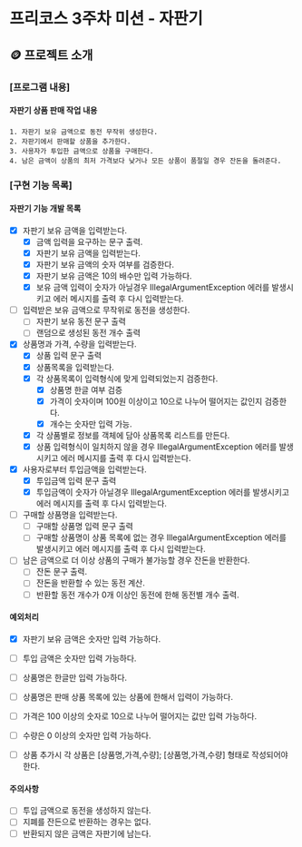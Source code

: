 # 프리코스 3주차 미션 - 자판기

## 🪙 프로젝트 소개

### [프로그램 내용]

#### 자판기 상품 판매 작업 내용

    1. 자판기 보유 금액으로 동전 무작위 생성한다.
    2. 자판기에서 판매할 상품을 추가한다.
    3. 사용자가 투입한 금액으로 상품을 구매한다.
    4. 남은 금액이 상품의 최저 가격보다 낮거나 모든 상품이 품절일 경우 잔돈을 돌려준다.

### [구현 기능 목록]

#### 자판기 기능 개발 목록

- [X] 자판기 보유 금액을 입력받는다.
    - [X] 금액 입력을 요구하는 문구 출력.
    - [X] 자판기 보유 금액을 입력받는다.
    - [X] 자판기 보유 금액의 숫자 여부를 검증한다.
    - [X] 자판기 보유 금액은 10의 배수만 입력 가능하다.
    - [X] 보유 금액 입력이 숫자가 아닐경우 IllegalArgumentException 에러를 발생시키고 에러 메시지를 출력 후 다시 입력받는다. 
- [ ] 입력받은 보유 금액으로 무작위로 동전을 생성한다.
    - [ ] 자판기 보유 동전 문구 출력
    - [ ] 랜덤으로 생성된 동전 개수 출력
- [X] 상품명과 가격, 수량을 입력받는다.
    - [X] 상품 입력 문구 출력
    - [X] 상품목록을 입력받는다.
    - [X] 각 상품목록이 입력형식에 맞게 입력되었는지 검증한다.
      - [X] 상품명 한글 여부 검증
      - [X] 가격이 숫자이며 100원 이상이고 10으로 나누어 떨어지는 값인지 검증한다.
      - [X] 개수는 숫자만 입력 가능.
    - [X] 각 상품별로 정보를 객체에 담아 상품목록 리스트를 만든다.
    - [X] 상품 입력형식이 일치하지 않을 경우 IllegalArgumentException 에러를 발생시키고 에러 메시지를 출력 후 다시 입력받는다.
- [X] 사용자로부터 투입금액을 입력받는다.
    - [X] 투입금액 입력 문구 출력
    - [X] 투입금액이 숫자가 아닐경우 IllegalArgumentException 에러를 발생시키고 에러 메시지를 출력 후 다시 입력받는다.
- [ ] 구매할 상품명을 입력받는다.
    - [ ] 구매할 상품명 입력 문구 출력
    - [ ] 구매할 상품명이 상품 목록에 없는 경우 IllegalArgumentException 에러를 발생시키고 에러 메시지를 출력 후 다시 입력받는다.
- [ ] 남은 금액으로 더 이상 상품의 구매가 불가능할 경우 잔돈을 반환한다.
    - [ ] 잔돈 문구 출력.
    - [ ] 잔돈을 반환할 수 있는 동전 계산.
    - [ ] 반환할 동전 개수가 0개 이상인 동전에 한해 동전별 개수 출력.

#### 예외처리 
- [X] 자판기 보유 금액은 숫자만 입력 가능하다.
- [ ] 투입 금액은 숫자만 입력 가능하다.
- [ ] 상품명은 한글만 입력 가능하다.
- [ ] 상품명은 판매 상품 목록에 있는 상품에 한해서 입력이 가능하다.
- [ ] 가격은 100 이상의 숫자로 10으로 나누어 떨어지는 값만 입력 가능하다.
- [ ] 수량은 0 이상의 숫자만 입력 가능하다.
- [ ] 상품 추가시 각 상품은 [상품명,가격,수량]; [상품명,가격,수량] 형태로 작성되어야 한다.


#### 주의사항
- [ ] 투입 금액으로 동전을 생성하지 않는다.
- [ ] 지폐를 잔든으로 반환하는 경우는 없다.
- [ ] 반환되지 않은 금액은 자판기에 남는다.
